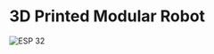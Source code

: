 # 3D Printed Modular Robot

![ESP 32](https://img.shields.io/badge/ESP%2032-wroom-blue?link=https://www.espressif.com/en/products/socs/esp32)
